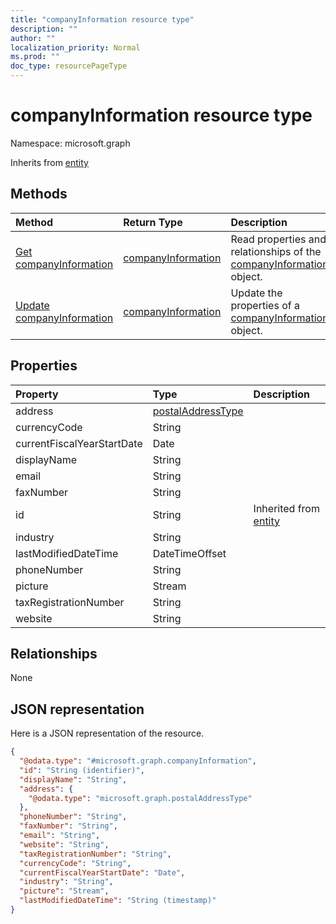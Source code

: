 ```yaml
---
title: "companyInformation resource type"
description: ""
author: ""
localization_priority: Normal
ms.prod: ""
doc_type: resourcePageType
---
```


# companyInformation resource type


Namespace: microsoft.graph




Inherits from [entity](../resources/entity.md)

## Methods
|Method|Return Type|Description|
|:---|:---|:---|
|[Get companyInformation](../api/companyinformation-get.md)|[companyInformation](../resources/companyinformation.md)|Read properties and relationships of the [companyInformation](../resources/companyinformation.md) object.|
|[Update companyInformation](../api/companyinformation-update.md)|[companyInformation](../resources/companyinformation.md)|Update the properties of a [companyInformation](../resources/companyinformation.md) object.|

## Properties
|Property|Type|Description|
|:---|:---|:---|
|address|[postalAddressType](../resources/postaladdresstype.md)||
|currencyCode|String||
|currentFiscalYearStartDate|Date||
|displayName|String||
|email|String||
|faxNumber|String||
|id|String| Inherited from [entity](../resources/entity.md)|
|industry|String||
|lastModifiedDateTime|DateTimeOffset||
|phoneNumber|String||
|picture|Stream||
|taxRegistrationNumber|String||
|website|String||

## Relationships
None

## JSON representation
Here is a JSON representation of the resource.
<!-- {
  "blockType": "resource",
  "keyProperty": "id",
  "@odata.type": "microsoft.graph.companyInformation",
  "baseType": "microsoft.graph.entity",
  "openType": false
}
-->
``` json
{
  "@odata.type": "#microsoft.graph.companyInformation",
  "id": "String (identifier)",
  "displayName": "String",
  "address": {
    "@odata.type": "microsoft.graph.postalAddressType"
  },
  "phoneNumber": "String",
  "faxNumber": "String",
  "email": "String",
  "website": "String",
  "taxRegistrationNumber": "String",
  "currencyCode": "String",
  "currentFiscalYearStartDate": "Date",
  "industry": "String",
  "picture": "Stream",
  "lastModifiedDateTime": "String (timestamp)"
}
```

